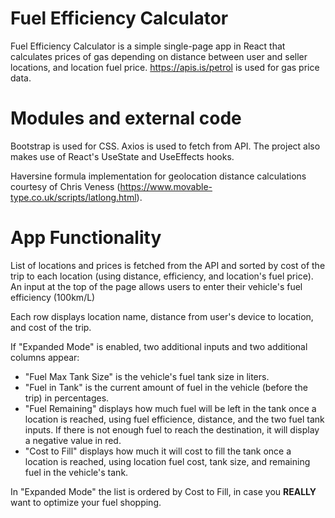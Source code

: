 # Fuel Efficiency Calculator

Fuel Efficiency Calculator is a simple single-page app in React that calculates prices of gas depending on distance between user and seller locations, and location fuel price. https://apis.is/petrol is used for gas price data.

# Modules and external code

Bootstrap is used for CSS. Axios is used to fetch from API. The project also makes use of React's UseState and UseEffects hooks. 

Haversine formula implementation for geolocation distance calculations courtesy of Chris Veness (https://www.movable-type.co.uk/scripts/latlong.html).

# App Functionality

List of locations and prices is fetched from the API and sorted by cost of the trip to each location (using distance, efficiency, and location's fuel price). An input at the top of the page allows users to enter their vehicle's fuel efficiency (100km/L)

Each row displays location name, distance from user's device to location, and cost of the trip.

If "Expanded Mode" is enabled, two additional inputs and two additional columns appear: 

* "Fuel Max Tank Size" is the vehicle's fuel tank size in liters.
* "Fuel in Tank" is the current amount of fuel in the vehicle (before the trip) in percentages.
* "Fuel Remaining" displays how much fuel will be left in the tank once a location is reached, using fuel efficience, distance, and the two fuel tank inputs. If there is not enough fuel to reach the destination, it will display a negative value in red.
* "Cost to Fill" displays how much it will cost to fill the tank once a location is reached, using location fuel cost, tank size, and remaining fuel in the vehicle's tank. 

In "Expanded Mode" the list is ordered by Cost to Fill, in case you **REALLY** want to optimize your fuel shopping.
